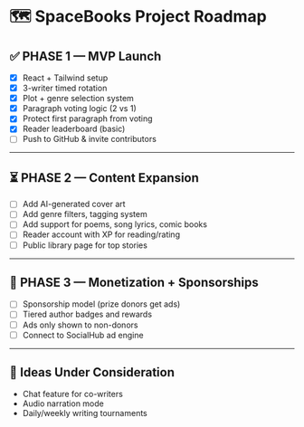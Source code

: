 # 🗺️ SpaceBooks Project Roadmap

## ✅ PHASE 1 — MVP Launch
- [x] React + Tailwind setup
- [x] 3-writer timed rotation
- [x] Plot + genre selection system
- [x] Paragraph voting logic (2 vs 1)
- [x] Protect first paragraph from voting
- [x] Reader leaderboard (basic)
- [ ] Push to GitHub & invite contributors

---

## ⏳ PHASE 2 — Content Expansion
- [ ] Add AI-generated cover art
- [ ] Add genre filters, tagging system
- [ ] Add support for poems, song lyrics, comic books
- [ ] Reader account with XP for reading/rating
- [ ] Public library page for top stories

---

## 💸 PHASE 3 — Monetization + Sponsorships
- [ ] Sponsorship model (prize donors get ads)
- [ ] Tiered author badges and rewards
- [ ] Ads only shown to non-donors
- [ ] Connect to SocialHub ad engine

---

## 💬 Ideas Under Consideration
- Chat feature for co-writers
- Audio narration mode
- Daily/weekly writing tournaments
